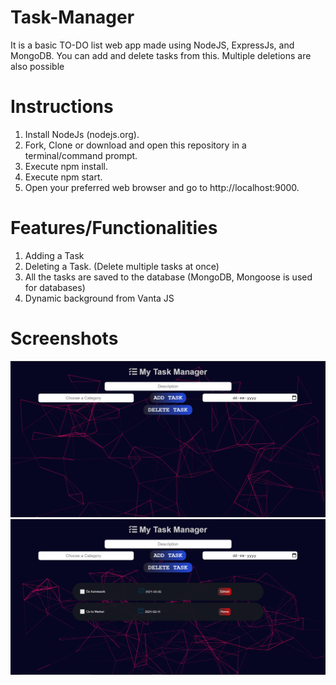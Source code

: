 # Task-Manager
It is a basic TO-DO list web app made using NodeJS, ExpressJs, and MongoDB. You can add and delete tasks from this. Multiple deletions are also possible

# Instructions

1. Install NodeJs (nodejs.org).
2. Fork, Clone or download and open this repository in a terminal/command prompt.
3. Execute npm install.
4. Execute npm start.
5. Open your preferred web browser and go to http://localhost:9000.

# Features/Functionalities

1. Adding a Task
2. Deleting a Task. (Delete multiple tasks at once)
3. All the tasks are saved to the database (MongoDB, Mongoose is used for databases)
4. Dynamic background from Vanta JS

# Screenshots
<img src="assests/images/ss1.png">
<img src="assests/images/screenshot2.png">
